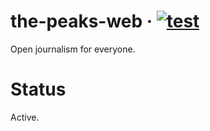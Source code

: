 # the-peaks-web &middot; [![test](https://github.com/thatsaw/the-peaks-web/actions/workflows/test.yaml/badge.svg)](https://github.com/thatsaw/the-peaks-web/actions/workflows/test.yaml)

Open journalism for everyone.

# Status

Active.
